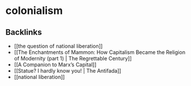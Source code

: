 # colonialism



## Backlinks

-   [[the question of national liberation]]
-   [[The Enchantments of Mammon: How Capitalism Became the Religion of Modernity (part 1) | The Regrettable Century]]
-   [[A Companion to Marx&rsquo;s Capital]]
-   [[Statue? I hardly know you! | The Antifada]]
-   [[national liberation]]
